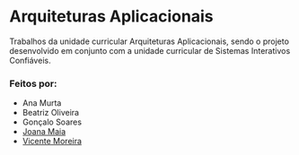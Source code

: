 # **Arquiteturas Aplicacionais**
Trabalhos da unidade curricular Arquiteturas Aplicacionais, sendo o projeto desenvolvido em conjunto com a unidade curricular de Sistemas Interativos Confiáveis.


### **Feitos por:**
- Ana Murta
- Beatriz Oliveira
- Gonçalo Soares 
- [Joana Maia](https://github.com/marshaia)
- [Vicente Moreira](https://github.com/VicShadow)